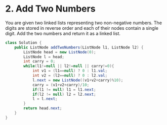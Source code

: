 # 2. Add Two Numbers 


You are given two linked lists representing two non-negative numbers. The digits are stored in reverse order and each of their nodes contain a single digit. Add the two numbers and return it as a linked list.

```java
class Solution {
    public ListNode addTwoNumbers(ListNode l1, ListNode l2) {
        ListNode head = new ListNode(0);
        ListNode l = head;
        int carry = 0;
        while(l1!=null || l2!=null || carry!=0){
            int v1 = (l1==null) ? 0 : l1.val;
            int v2 = (l2==null) ? 0 : l2.val;
            l.next = new ListNode((v1+v2+carry)%10);
            carry = (v1+v2+carry)/10;
            if(l1 != null) l1 = l1.next;
            if(l2 != null) l2 = l2.next;
            l = l.next;
        }
        return head.next;
    }
}
```
